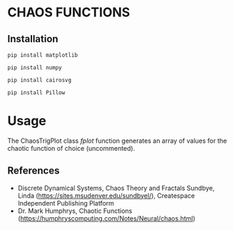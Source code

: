 # CHAOS FUNCTIONS
## Installation

`pip install matplotlib`

`pip install numpy`

`pip install cairosvg`

`pip install Pillow`

# Usage

The ChaosTrigPlot class <i>fplot</i> function generates an array of values for the chaotic function of choice (uncommented). 





## References
- Discrete Dynamical Systems, Chaos Theory and Fractals
  Sundbye, Linda (https://sites.msudenver.edu/sundbyel/), Createspace Independent Publishing Platform
- Dr. Mark Humphrys, Chaotic Functions (https://humphryscomputing.com/Notes/Neural/chaos.html)
